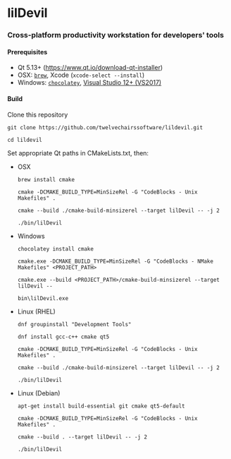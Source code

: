 # lilDevil
### Cross-platform productivity workstation for developers' tools 


#### Prerequisites
 - Qt 5.13+ (https://www.qt.io/download-qt-installer)
 - OSX: [`brew`](https://brew.sh), Xcode (`xcode-select --install`)
 - Windows: [`chocolatey`](https://chocolatey.org/install), [Visual Studio 12+ (VS2017)](https://visualstudio.microsoft.com/vs/community/)
 
#### Build
Clone this repository

  `git clone https://github.com/twelvechairssoftware/lildevil.git`
  
  `cd lildevil`

Set appropriate Qt paths in CMakeLists.txt, then:

 - OSX
       
      `brew install cmake`
      
      `cmake -DCMAKE_BUILD_TYPE=MinSizeRel -G "CodeBlocks - Unix Makefiles" .`
 
      `cmake --build ./cmake-build-minsizerel --target lilDevil -- -j 2`
      
      `./bin/lilDevil`
 
 - Windows
 
      `chocolatey install cmake`
      
      `cmake.exe -DCMAKE_BUILD_TYPE=MinSizeRel -G "CodeBlocks - NMake Makefiles" <PROJECT_PATH>`

      `cmake.exe --build <PROJECT_PATH>/cmake-build-minsizerel --target lilDevil --`
      
      `bin\lilDevil.exe`

 - Linux (RHEL)
       
      `dnf groupinstall "Development Tools"`
      
      `dnf install gcc-c++ cmake qt5`
      
      `cmake -DCMAKE_BUILD_TYPE=MinSizeRel -G "CodeBlocks - Unix Makefiles" .`
 
      `cmake --build ./cmake-build-minsizerel --target lilDevil -- -j 2`
      
      `./bin/lilDevil`

 - Linux (Debian)
             
      `apt-get install build-essential git cmake qt5-default`
      
      `cmake -DCMAKE_BUILD_TYPE=MinSizeRel -G "CodeBlocks - Unix Makefiles" .`
 
      `cmake --build . --target lilDevil -- -j 2`
      
      `./bin/lilDevil`
